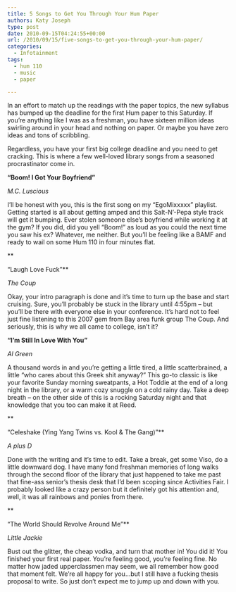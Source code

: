 ```yaml
---
title: 5 Songs to Get You Through Your Hum Paper
authors: Katy Joseph
type: post
date: 2010-09-15T04:24:55+00:00
url: /2010/09/15/five-songs-to-get-you-through-your-hum-paper/
categories:
  - Infotainment
tags:
  - hum 110
  - music
  - paper

---
```

In an effort to match up the readings with the paper topics, the new syllabus has bumped up the deadline for the first Hum paper to this Saturday. If you’re anything like I was as a freshman, you have sixteen million ideas swirling around in your head and nothing on paper. Or maybe you have zero ideas and tons of scribbling.

Regardless, you have your first big college deadline and you need to get cracking. This is where a few well-loved library songs from a seasoned procrastinator come in.

**“Boom! I Got Your Boyfriend”**
  
_M.C. Luscious_
  
I’ll be honest with you, this is the first song on my “EgoMixxxxx” playlist. Getting started is all about getting amped and this Salt-N’-Pepa style track will get it bumping. Ever stolen someone else’s boyfriend while working it at the gym? If you did, did you yell “Boom!” as loud as you could the next time you saw his ex? Whatever, me neither. But you’ll be feeling like a BAMF and ready to wail on some Hum 110 in four minutes flat.
  
**
  
“Laugh Love Fuck”**
  
_The Coup_
  
Okay, your intro paragraph is done and it’s time to turn up the base and start cruising. Sure, you’ll probably be stuck in the library until 4:55pm &#8211; but you’ll be there with everyone else in your conference. It’s hard not to feel just fine listening to this 2007 gem from Bay area funk group The Coup. And seriously, this is why we all came to college, isn’t it?

**“I’m Still In Love With You”**
  
_Al Green_
  
A thousand words in and you’re getting a little tired, a little scatterbrained, a little “who cares about this Greek shit anyway?” This go-to classic is like your favorite Sunday morning sweatpants, a Hot Toddie at the end of a long night in the library, or a warm cozy snuggle on a cold rainy day. Take a deep breath – on the other side of this is a rocking Saturday night and that knowledge that you too can make it at Reed.
  
**
  
“Celeshake (Ying Yang Twins vs. Kool & The Gang)”**
  
_A plus D_
  
Done with the writing and it’s time to edit. Take a break, get some Viso, do a little downward dog. I have many fond freshman memories of long walks through the second floor of the library that just happened to take me past that fine-ass senior’s thesis desk that I’d been scoping since Activities Fair. I probably looked like a crazy person but it definitely got his attention and, well, it was all rainbows and ponies from there.
  
**
  
“The World Should Revolve Around Me”**
  
_Little Jackie_
  
Bust out the glitter, the cheap vodka, and turn that mother in! You did it! You finished your first real paper. You’re feeling good, you’re feeling fine. No matter how jaded upperclassmen may seem, we all remember how good that moment felt. We’re all happy for you&#8230;but I still have a fucking thesis proposal to write. So just don’t expect me to jump up and down with you.